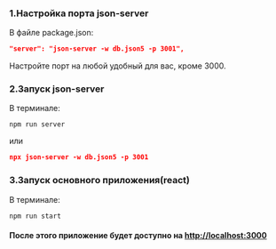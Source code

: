 ### 1\.Настройка порта json-server

В файле package.json:

```json
"server": "json-server -w db.json5 -p 3001",
```

Настройте порт на любой удобный для вас, кроме 3000.



### 2\.Запуск json-server

В терминале:

`npm run server`

или

```json
npx json-server -w db.json5 -p 3001
```



### 3\.Запуск основного приложения(react)

В терминале:

`npm run start`





#### После этого приложение будет доступно на <http://localhost:3000>
